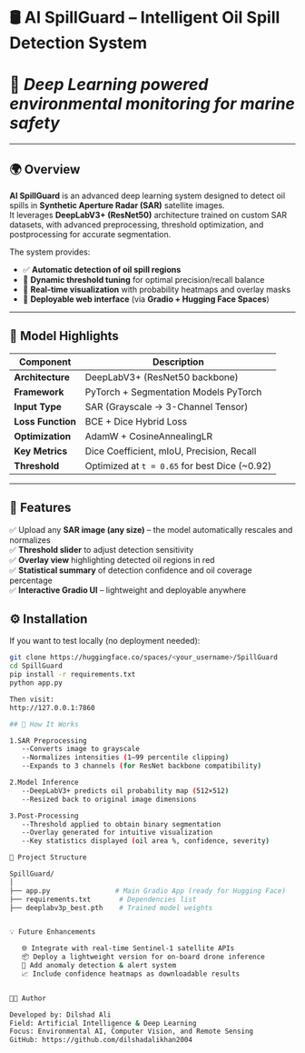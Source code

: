 
# 🛢️ **AI SpillGuard – Intelligent Oil Spill Detection System**
# 🚀 *Deep Learning powered environmental monitoring for marine safety*

---

## 🌍 Overview
**AI SpillGuard** is an advanced deep learning system designed to detect oil spills in **Synthetic Aperture Radar (SAR)** satellite images.  
It leverages **DeepLabV3+ (ResNet50)** architecture trained on custom SAR datasets, with advanced preprocessing, threshold optimization, and postprocessing for accurate segmentation.

The system provides:
- ✅ **Automatic detection of oil spill regions**
- 🎯 **Dynamic threshold tuning** for optimal precision/recall balance
- 🌊 **Real-time visualization** with probability heatmaps and overlay masks
- 🧠 **Deployable web interface** (via **Gradio + Hugging Face Spaces**)

---

## 🧠 Model Highlights
| Component | Description |
|------------|--------------|
| **Architecture** | DeepLabV3+ (ResNet50 backbone) |
| **Framework** | PyTorch + Segmentation Models PyTorch |
| **Input Type** | SAR (Grayscale → 3-Channel Tensor) |
| **Loss Function** | BCE + Dice Hybrid Loss |
| **Optimization** | AdamW + CosineAnnealingLR |
| **Key Metrics** | Dice Coefficient, mIoU, Precision, Recall |
| **Threshold** | Optimized at `t = 0.65` for best Dice (~0.92) |

---

## 🧩 Features
✅ Upload any **SAR image (any size)** – the model automatically rescales and normalizes  
✅ **Threshold slider** to adjust detection sensitivity  
✅ **Overlay view** highlighting detected oil regions in red  
✅ **Statistical summary** of detection confidence and oil coverage percentage  
✅ **Interactive Gradio UI** – lightweight and deployable anywhere  



## ⚙️ Installation

If you want to test locally (no deployment needed):

```bash
git clone https://huggingface.co/spaces/<your_username>/SpillGuard
cd SpillGuard
pip install -r requirements.txt
python app.py

Then visit:
http://127.0.0.1:7860

## 🧠 How It Works

1.SAR Preprocessing
   --Converts image to grayscale
   --Normalizes intensities (1–99 percentile clipping)
   --Expands to 3 channels (for ResNet backbone compatibility)

2.Model Inference
   --DeepLabV3+ predicts oil probability map (512×512)
   --Resized back to original image dimensions

3.Post-Processing
   --Threshold applied to obtain binary segmentation
   --Overlay generated for intuitive visualization
   --Key statistics displayed (oil area %, confidence, severity)

🧭 Project Structure

SpillGuard/
│
├── app.py                # Main Gradio App (ready for Hugging Face)
├── requirements.txt       # Dependencies list
├── deeplabv3p_best.pth    # Trained model weights


💡 Future Enhancements

   🌐 Integrate with real-time Sentinel-1 satellite APIs
   📦 Deploy a lightweight version for on-board drone inference
   🔔 Add anomaly detection & alert system
   📈 Include confidence heatmaps as downloadable results


🧑‍💻 Author

Developed by: Dilshad Ali
Field: Artificial Intelligence & Deep Learning
Focus: Environmental AI, Computer Vision, and Remote Sensing
GitHub: https://github.com/dilshadalikhan2004
